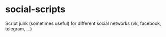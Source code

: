 # social-scripts
Script junk (sometimes useful) for different social networks (vk, facebook, telegram, ...)
